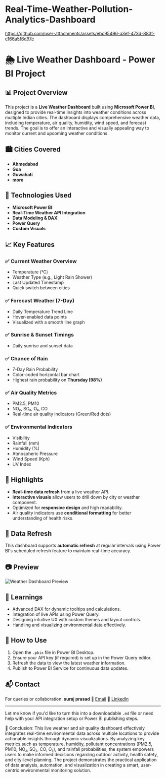 # Real-Time-Weather-Pollution-Analytics-Dashboard   




https://github.com/user-attachments/assets/ebc95496-a3ef-473d-883f-c166a5f6d97e


# 🌦️ Live Weather Dashboard - Power BI Project

## 📊 Project Overview

This project is a **Live Weather Dashboard** built using **Microsoft Power BI**, designed to provide real-time insights into weather conditions across multiple Indian cities. The dashboard displays comprehensive weather data, including temperature, air quality, humidity, wind speed, and forecast trends. The goal is to offer an interactive and visually appealing way to monitor current and upcoming weather conditions.

## 🏙️ Cities Covered

* **Ahmedabad**
* **Goa**
* **Guwahati**
* **more**
## 🔧 Technologies Used

* **Microsoft Power BI**
* **Real-Time Weather API Integration**
* **Data Modeling & DAX**
* **Power Query**
* **Custom Visuals**

## 📈 Key Features

### ✅ Current Weather Overview

* Temperature (°C)
* Weather Type (e.g., Light Rain Shower)
* Last Updated Timestamp
* Quick switch between cities

### ✅ Forecast Weather (7-Day)

* Daily Temperature Trend Line
* Hover-enabled data points
* Visualized with a smooth line graph

### ✅ Sunrise & Sunset Timings

* Daily sunrise and sunset data

### ✅ Chance of Rain

* 7-Day Rain Probability
* Color-coded horizontal bar chart
* Highest rain probability on **Thursday (98%)**

### ✅ Air Quality Metrics

* PM2.5, PM10
* NO₂, SO₂, O₃, CO
* Real-time air quality indicators (Green/Red dots)

### ✅ Environmental Indicators

* Visibility
* Rainfall (mm)
* Humidity (%)
* Atmospheric Pressure
* Wind Speed (Kph)
* UV Index

## 📌 Highlights

* **Real-time data refresh** from a live weather API.
* **Interactive visuals** allow users to drill down by city or weather component.
* Optimized for **responsive design** and high readability.
* Air quality indicators use **conditional formatting** for better understanding of health risks.

## 🔄 Data Refresh

This dashboard supports **automatic refresh** at regular intervals using Power BI's scheduled refresh feature to maintain real-time accuracy.

## 📷 Preview

![Weather Dashboard Preview](./82ef4a8b-546c-4228-a80f-789f469695eb.png)

## 🧠 Learnings

* Advanced DAX for dynamic tooltips and calculations.
* Integration of live APIs using Power Query.
* Designing intuitive UX with custom themes and layout controls.
* Handling and visualizing environmental data effectively.

## 🚀 How to Use

1. Open the `.pbix` file in Power BI Desktop.
2. Ensure your API key (if required) is set up in the Power Query editor.
3. Refresh the data to view the latest weather information.
4. Publish to Power BI Service for continuous data updates.

## 📬 Contact

For queries or collaboration:
**suraj prasad**
📧 [Email](465755suraj@gmail.com)
🔗 [LinkedIn](https://www.linkedin.com/in/suraj-n-prasad-207b9532a/)

---

Let me know if you'd like to turn this into a downloadable `.md` file or need help with your API integration setup or Power BI publishing steps.


🔹 Conclusion:
This live weather and air quality dashboard effectively integrates real-time environmental data across multiple locations to provide actionable insights through dynamic visualizations. By analyzing key metrics such as temperature, humidity, pollutant concentrations (PM2.5, PM10, NO₂, SO₂, CO, O₃), and rainfall probabilities, the system empowers users to make informed decisions regarding outdoor activity, health safety, and city-level planning. The project demonstrates the practical application of data analysis, automation, and visualization in creating a smart, user-centric environmental monitoring solution.

